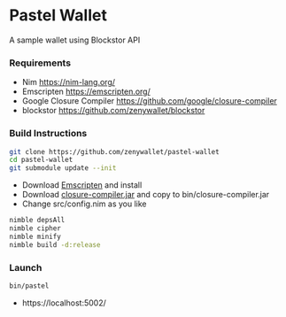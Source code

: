 # Pastel Wallet
A sample wallet using Blockstor API


### Requirements
- Nim https://nim-lang.org/
- Emscripten https://emscripten.org/
- Google Closure Compiler https://github.com/google/closure-compiler
- blockstor https://github.com/zenywallet/blockstor


### Build Instructions
```bash
git clone https://github.com/zenywallet/pastel-wallet
cd pastel-wallet
git submodule update --init
```

- Download [Emscripten](https://emscripten.org/) and install
- Download [closure-compiler.jar](https://developers.google.com/closure/compiler) and copy to bin/closure-compiler.jar
- Change src/config.nim as you like

```bash
nimble depsAll
nimble cipher
nimble minify
nimble build -d:release
```


### Launch
```bash
bin/pastel
```
- https://localhost:5002/
